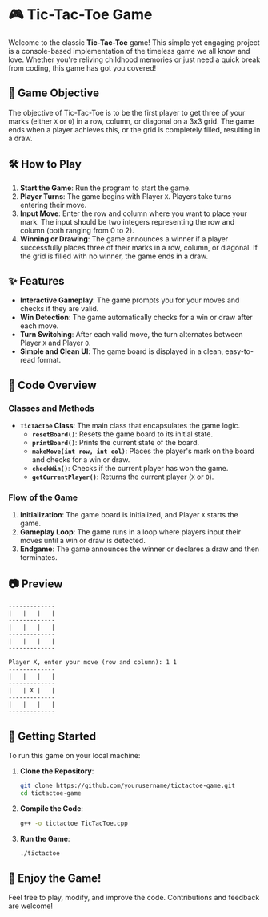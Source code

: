 # 🎮 Tic-Tac-Toe Game

Welcome to the classic **Tic-Tac-Toe** game! This simple yet engaging project is a console-based implementation of the timeless game we all know and love. Whether you're reliving childhood memories or just need a quick break from coding, this game has got you covered!

## 🎯 Game Objective

The objective of Tic-Tac-Toe is to be the first player to get three of your marks (either `X` or `O`) in a row, column, or diagonal on a 3x3 grid. The game ends when a player achieves this, or the grid is completely filled, resulting in a draw.

## 🛠️ How to Play

1. **Start the Game**: Run the program to start the game.
2. **Player Turns**: The game begins with Player `X`. Players take turns entering their move.
3. **Input Move**: Enter the row and column where you want to place your mark. The input should be two integers representing the row and column (both ranging from 0 to 2).
4. **Winning or Drawing**: The game announces a winner if a player successfully places three of their marks in a row, column, or diagonal. If the grid is filled with no winner, the game ends in a draw.

## ✨ Features

- **Interactive Gameplay**: The game prompts you for your moves and checks if they are valid.
- **Win Detection**: The game automatically checks for a win or draw after each move.
- **Turn Switching**: After each valid move, the turn alternates between Player `X` and Player `O`.
- **Simple and Clean UI**: The game board is displayed in a clean, easy-to-read format.

## 📝 Code Overview

### Classes and Methods

- **`TicTacToe` Class**: The main class that encapsulates the game logic.
  - **`resetBoard()`**: Resets the game board to its initial state.
  - **`printBoard()`**: Prints the current state of the board.
  - **`makeMove(int row, int col)`**: Places the player's mark on the board and checks for a win or draw.
  - **`checkWin()`**: Checks if the current player has won the game.
  - **`getCurrentPlayer()`**: Returns the current player (`X` or `O`).

### Flow of the Game

1. **Initialization**: The game board is initialized, and Player `X` starts the game.
2. **Gameplay Loop**: The game runs in a loop where players input their moves until a win or draw is detected.
3. **Endgame**: The game announces the winner or declares a draw and then terminates.

## 📷 Preview

```
-------------
|   |   |   |
-------------
|   |   |   |
-------------
|   |   |   |
-------------

Player X, enter your move (row and column): 1 1
-------------
|   |   |   |
-------------
|   | X |   |
-------------
|   |   |   |
-------------
```

## 🚀 Getting Started

To run this game on your local machine:

1. **Clone the Repository**: 
   ```sh
   git clone https://github.com/yourusername/tictactoe-game.git
   cd tictactoe-game
   ```
2. **Compile the Code**:
   ```sh
   g++ -o tictactoe TicTacToe.cpp
   ```
3. **Run the Game**:
   ```sh
   ./tictactoe
   ```

## 🎉 Enjoy the Game!

Feel free to play, modify, and improve the code. Contributions and feedback are welcome!
